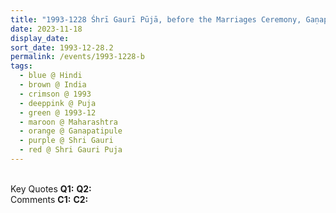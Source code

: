 ```yaml
---
title: "1993-1228 Śhrī Gaurī Pūjā, before the Marriages Ceremony, Gaṇapatīpuḷe, Maharashtra, India"
date: 2023-11-18
display_date: 
sort_date: 1993-12-28.2
permalink: /events/1993-1228-b
tags:
  - blue @ Hindi
  - brown @ India
  - crimson @ 1993
  - deeppink @ Puja
  - green @ 1993-12
  - maroon @ Maharashtra
  - orange @ Ganapatipule
  - purple @ Shri Gauri
  - red @ Shri Gauri Puja  
---
```


<br>

<wave-list>
  <list-title color="DarkSeaGreen" width="55">Key Quotes</list-title>
  <list-item color="BlanchedAlmond" width="280"><b>Q1:</b> <i></i></list-item>
  <list-item color="Lavender" width="280"><b>Q2:</b> <i></i></list-item>
</wave-list>

<br>

<wave-list>
  <list-title color="DarkSeaGreen" width="55">Comments</list-title>
  <list-item color="BlanchedAlmond" width="280"><b>C1:</b> <i></i></list-item>
  <list-item color="Lavender" width="280"><b>C2:</b> <i></i></list-item>
</wave-list>